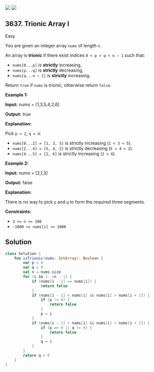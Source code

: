 [![](https://img.shields.io/github/stars/javadev/LeetCode-in-Kotlin?label=Stars&style=flat-square)](https://github.com/javadev/LeetCode-in-Kotlin)
[![](https://img.shields.io/github/forks/javadev/LeetCode-in-Kotlin?label=Fork%20me%20on%20GitHub%20&style=flat-square)](https://github.com/javadev/LeetCode-in-Kotlin/fork)

## 3637\. Trionic Array I

Easy

You are given an integer array `nums` of length `n`.

An array is **trionic** if there exist indices `0 < p < q < n − 1` such that:

*   `nums[0...p]` is **strictly** increasing,
*   `nums[p...q]` is **strictly** decreasing,
*   `nums[q...n − 1]` is **strictly** increasing.

Return `true` if `nums` is trionic, otherwise return `false`.

**Example 1:**

**Input:** nums = [1,3,5,4,2,6]

**Output:** true

**Explanation:**

Pick `p = 2`, `q = 4`:

*   `nums[0...2] = [1, 3, 5]` is strictly increasing (`1 < 3 < 5`).
*   `nums[2...4] = [5, 4, 2]` is strictly decreasing (`5 > 4 > 2`).
*   `nums[4...5] = [2, 6]` is strictly increasing (`2 < 6`).

**Example 2:**

**Input:** nums = [2,1,3]

**Output:** false

**Explanation:**

There is no way to pick `p` and `q` to form the required three segments.

**Constraints:**

*   `3 <= n <= 100`
*   `-1000 <= nums[i] <= 1000`

## Solution

```kotlin
class Solution {
    fun isTrionic(nums: IntArray): Boolean {
        var p = 0
        var q = 0
        val n = nums.size
        for (i in 1..<n - 1) {
            if (nums[i - 1] == nums[i]) {
                return false
            }
            if (nums[i - 1] < nums[i] && nums[i] > nums[i + 1]) {
                if (p != 0) {
                    return false
                }
                p = i
            }
            if (nums[i - 1] > nums[i] && nums[i] < nums[i + 1]) {
                if (p == 0 || q != 0) {
                    return false
                }
                q = i
            }
        }
        return q > 0
    }
}
```